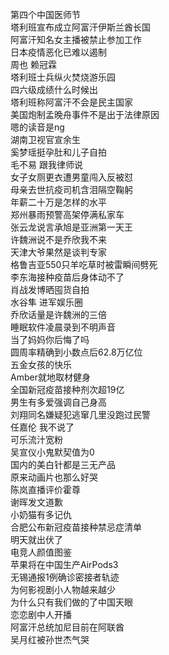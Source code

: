 第四个中国医师节  
塔利班宣布成立阿富汗伊斯兰酋长国  
阿富汗知名女主播被禁止参加工作  
日本疫情恶化已难以遏制  
周也 赖冠霖  
塔利班士兵纵火焚烧游乐园  
四六级成绩什么时候出  
塔利班称阿富汗不会是民主国家  
美国炮制孟晚舟事件不是出于法律原因  
嗯的读音是ng  
湖南卫视官宣余生  
奚梦瑶挺孕肚和儿子自拍  
毛不易 跟我律师说  
女子女厕更衣遭男童闯入反被怼  
母亲去世抗疫司机含泪隔空鞠躬  
年薪二十万是怎样的水平  
郑州暴雨预警高架停满私家车  
张云龙说言承旭是亚洲第一天王  
许魏洲说不是乔欣我不来  
天津大爷果然是谈判专家  
格鲁吉亚550只羊吃草时被雷瞬间劈死  
李东海接种疫苗后身体动不了  
肖战发博晒囤货自拍  
水谷隼 进军娱乐圈  
乔欣话量是许魏洲的三倍  
睡眠软件凌晨录到不明声音  
当了妈妈你后悔了吗  
圆周率精确到小数点后62.8万亿位  
五金女孩的快乐  
Amber就地取材健身  
全国新冠疫苗接种剂次超19亿  
男生有多爱强调自己身高  
刘翔同名嫌疑犯逃窜几里没跑过民警  
任嘉伦 我不说了  
可乐流汁宽粉  
吴宣仪小鬼默契值为0  
国内的美白针都是三无产品  
原来动画片也那么好哭  
陈岚直播评价霍尊  
谢晖发文道歉  
小奶猫有多记仇  
合肥公布新冠疫苗接种禁忌症清单  
明天就出伏了  
电竞人颜值图鉴  
苹果将在中国生产AirPods3  
无锡通报1例确诊密接者轨迹  
为何影视剧小人物越来越少  
为什么只有我们做的了中国天眼  
恋恋剧中人开播  
阿富汗总统加尼目前在阿联酋  
吴月红被孙世杰气哭  
